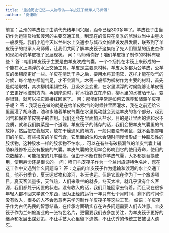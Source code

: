 ```yaml
---
title: '重拾历史记忆——人物专访——羊皮筏子继承人马师傅'
author: '夏谨晰'
---
```

前言：兰州的羊皮筏子由清代光绪年间兴起，距今已经300多年了。羊皮筏子由当初作为运输货物和渡河的主要交通工具，到现在的仅只在夏季的旅游业当中由星火一般发亮。我们小组今天以兰州水上交通参与城市文旅建设发展发展，联系到了羊皮筏子的继承人马师傅，让我们共同了解羊皮筏子这集结了先人们智慧的历史杰作和现如今的羊皮筏子发展现状。
问：马师傅你好！咱们羊皮筏子制作的材料有哪些？
答：咱们羊皮筏子主要是由羊皮吹成气囊，一个个捆扎在木筏上来形成的一个能在水上漂浮的水上交通工具。羊皮是主要原材料，羊皮大多都为公羊皮，公羊皮的柔韧度更好一些。羊皮在清洗干净之后，要用水将其泡软，这样才能在吹气的时候，每个地方都能气足，才不会漏气。木筏一般都为柳树作为主要的材料，首先是就地取材，其次柳树柔韧性好，且吸水会变重，在水里漂浮的时候能够让羊皮筏子去更好地控制方向，再到岸边时，将木筏靠立在岸边，柳木里的水被晒干后，变得很轻，就可以把它直接扛回家了。
问：那咱们平常是如何去保养和储藏羊皮筏子呢？
答：我现在在做的就是在给羊皮吹气的时候往里面灌水，我在之前还给它里面灌了胡麻油，油和水随着羊皮气囊在水里晃动就会到达羊皮的各个部分，起到闭气和保养羊皮筏子的作用。我们还会在里面加入盐水，目的是让里面的油和水不变质，就和我们腌菜是一个道理。羊皮筏子的储存的话，我们会把羊皮气囊里的气放掉，然后把它叠起来，放在干燥通风的地方，一般只要没有老鼠，就不会损害咱们的羊皮。有些报废的羊皮气囊，它里面的油和水会随时间慢慢形成一种胶质性的胶状物，这种胶水一样的胶状物不怕水，，可以在有些有破损漏气的羊皮气囊上辅助麻线修补还没有报废的气囊。羊皮气囊的使用率会影响到它的使用寿命，使用的次数越多，可能报废的几率越高，但由于不断在制作羊皮气囊，大多都是替换使用，使用寿命还是很长的。
问：咱们羊皮筏子作为一个兰州旅游特色名片，您在这工作中又遇到什么问题吗？
答：之前的羊皮筏子作为运输和渡河的水上交通工具，他不分季节，夏天运货物和渡河，冬天也运。但是它现在作为了一个旅游项目，夏天客流量多，天气热，人们来乘坐的就多，冬天太冷，就几乎没有什么客源，我们都处于闲置的状态。没有收入的话，我们只能回家去待着。而且现在很多年轻人都不回来学这个东西，因为正经的运行一年只有七个月时间，剩下的时间你没有收入，很多的人不会愿意再来学习制作羊皮筏子等这些工艺。
结语：羊皮筏子作为古代先民的智慧结晶，在传承方面确实存在许多问题需要人们去注意。羊皮筏子作为兰州旅游业的一张特色名片，更需要我们去多加关注，为羊皮筏子更好的继承和发展出谋划策，不让手艺人心里留下遗憾，不让优秀的传统工艺被世人遗忘。
